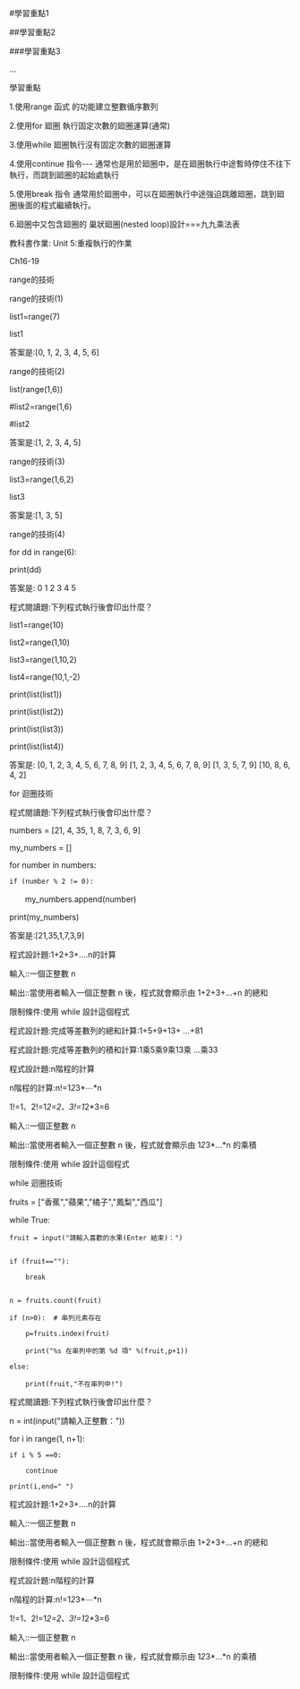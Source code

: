 #學習重點1

##學習重點2

###學習重點3

...


學習重點

1.使用range 函式 的功能建立整數循序數列

2.使用for 廻圈 執行固定次數的廻圈運算(通常)

3.使用while 廻圈執行沒有固定次數的廻圈運算

4.使用continue 指令--- 通常也是用於廻圈中，是在廻圈執行中途暫時停住不往下執行，而跳到廻圈的起始處執行

5.使用break 指令 通常用於廻圈中，可以在廻圈執行中途強迫跳離廻圈，跳到廻圈後面的程式繼續執行。

6.廻圈中又包含廻圈的 巢狀廻圈(nested loop)設計===九九乘法表


教科書作業:
Unit 5:重複執行的作業

Ch16-19

range的技術

range的技術(1)

list1=range(7)

list1

答案是:[0, 1, 2, 3, 4, 5, 6]

range的技術(2)

list(range(1,6))

#list2=range(1,6)

#list2

答案是:[1, 2, 3, 4, 5]

range的技術(3)

list3=range(1,6,2)

list3

答案是:[1, 3, 5]

range的技術(4)

for dd in range(6):


   print(dd)
   
答案是:
0
1
2
3
4
5

程式閱讀題:下列程式執行後會印出什麼？

list1=range(10)

list2=range(1,10)

list3=range(1,10,2)

list4=range(10,1,-2)


print(list(list1))

print(list(list2))

print(list(list3)) 

print(list(list4))  


答案是:
[0, 1, 2, 3, 4, 5, 6, 7, 8, 9]
[1, 2, 3, 4, 5, 6, 7, 8, 9]
[1, 3, 5, 7, 9]
[10, 8, 6, 4, 2]

for 迴圈技術

程式閱讀題:下列程式執行後會印出什麼？

numbers = [21, 4, 35, 1, 8, 7, 3, 6, 9]

my_numbers = []


for number in numbers:

    if (number % 2 != 0): 
    
　　my_numbers.append(number)
  

print(my_numbers)

答案是:[21,35,1,7,3,9]

程式設計題:1+2+3+....n的計算

輸入::一個正整數 n

輸出::當使用者輸入一個正整數 n 後，程式就會顯示由 1+2+3+...+n 的總和

限制條件:使用 while 設計這個程式

程式設計題:完成等差數列的總和計算:1+5+9+13+ ...+81


程式設計題:完成等差數列的積和計算:1乘5乘9乘13乘 ...乘33


程式設計題:n階程的計算

n階程的計算:n!=1*2*3*⋯*n

1!=1、2!=1*2=2、3!=1*2*3=6

輸入::一個正整數 n

輸出::當使用者輸入一個正整數 n 後，程式就會顯示由 1*2*3*...*n 的乘積

限制條件:使用 while 設計這個程式

while 迴圈技術


fruits = ["香蕉","蘋果","橘子","鳳梨","西瓜"]


while True:

    fruit = input("請輸入喜歡的水果(Enter 結束)：")
    

    if (fruit==""):
    
        break
        

    n = fruits.count(fruit) 
    
    if (n>0):  # 串列元素存在
    
        p=fruits.index(fruit)
        
        print("%s 在串列中的第 %d 項" %(fruit,p+1))
       
    else:
    
        print(fruit,"不在串列中!")
        
程式閱讀題:下列程式執行後會印出什麼？

n = int(input("請輸入正整數："))


for i in range(1, n+1):

    if i % 5 ==0:
    
        continue
        
    print(i,end=" ")
    
程式設計題:1+2+3+....n的計算

輸入::一個正整數 n

輸出::當使用者輸入一個正整數 n 後，程式就會顯示由 1+2+3+...+n 的總和

限制條件:使用 while 設計這個程式

程式設計題:n階程的計算

n階程的計算:n!=1*2*3*⋯*n

1!=1、2!=1*2=2、3!=1*2*3=6

輸入::一個正整數 n

輸出::當使用者輸入一個正整數 n 後，程式就會顯示由 1*2*3*...*n 的乘積

限制條件:使用 while 設計這個程式

